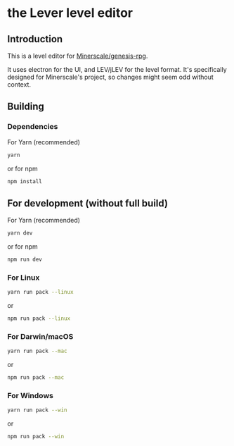 # the Lever level editor
## Introduction
This is a level editor for [Minerscale/genesis-rpg](https://github.com/Minerscale/genesis-rpg). 

It uses electron for the UI, and LEV/jLEV for the level format. It's specifically designed for Minerscale's project, so changes might seem odd without context.

## Building
### Dependencies
For Yarn (recommended)
```sh
yarn
```
or for npm
```sh
npm install
```
## For development (without full build)
For Yarn (recommended)
```sh
yarn dev
```
or for npm
```sh
npm run dev
```

### For Linux
```sh
yarn run pack --linux
```
or
```sh
npm run pack --linux
```

### For Darwin/macOS
```sh
yarn run pack --mac
```
or
```sh
npm run pack --mac
```

### For Windows
```sh
yarn run pack --win
```
or
```sh
npm run pack --win
```
